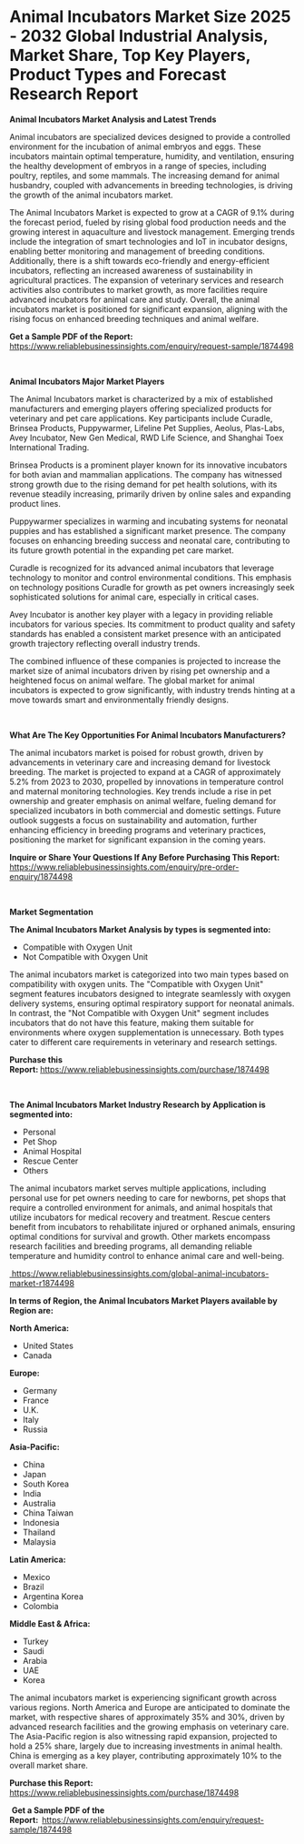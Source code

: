 <p><h1>Animal Incubators Market Size 2025 - 2032 Global Industrial Analysis, Market Share, Top Key Players, Product Types and Forecast Research Report</h1></p><p><strong>Animal Incubators Market Analysis and Latest Trends</strong></p>
<p><p>Animal incubators are specialized devices designed to provide a controlled environment for the incubation of animal embryos and eggs. These incubators maintain optimal temperature, humidity, and ventilation, ensuring the healthy development of embryos in a range of species, including poultry, reptiles, and some mammals. The increasing demand for animal husbandry, coupled with advancements in breeding technologies, is driving the growth of the animal incubators market.</p><p>The Animal Incubators Market is expected to grow at a CAGR of 9.1% during the forecast period, fueled by rising global food production needs and the growing interest in aquaculture and livestock management. Emerging trends include the integration of smart technologies and IoT in incubator designs, enabling better monitoring and management of breeding conditions. Additionally, there is a shift towards eco-friendly and energy-efficient incubators, reflecting an increased awareness of sustainability in agricultural practices. The expansion of veterinary services and research activities also contributes to market growth, as more facilities require advanced incubators for animal care and study. Overall, the animal incubators market is positioned for significant expansion, aligning with the rising focus on enhanced breeding techniques and animal welfare.</p></p>
<p><strong>Get a Sample PDF of the Report:&nbsp;</strong> <a href="https://www.reliablebusinessinsights.com/enquiry/request-sample/1874498?utm_campaign=3356&utm_medium=2&utm_source=Github&utm_content=ia&utm_term=13042025&utm_id=animal-incubators">https://www.reliablebusinessinsights.com/enquiry/request-sample/1874498</a></p>
<p>&nbsp;</p>
<p><strong>Animal Incubators Major Market Players</strong></p>
<p><p>The Animal Incubators market is characterized by a mix of established manufacturers and emerging players offering specialized products for veterinary and pet care applications. Key participants include Curadle, Brinsea Products, Puppywarmer, Lifeline Pet Supplies, Aeolus, Plas-Labs, Avey Incubator, New Gen Medical, RWD Life Science, and Shanghai Toex International Trading.</p><p>Brinsea Products is a prominent player known for its innovative incubators for both avian and mammalian applications. The company has witnessed strong growth due to the rising demand for pet health solutions, with its revenue steadily increasing, primarily driven by online sales and expanding product lines.</p><p>Puppywarmer specializes in warming and incubating systems for neonatal puppies and has established a significant market presence. The company focuses on enhancing breeding success and neonatal care, contributing to its future growth potential in the expanding pet care market.</p><p>Curadle is recognized for its advanced animal incubators that leverage technology to monitor and control environmental conditions. This emphasis on technology positions Curadle for growth as pet owners increasingly seek sophisticated solutions for animal care, especially in critical cases.</p><p>Avey Incubator is another key player with a legacy in providing reliable incubators for various species. Its commitment to product quality and safety standards has enabled a consistent market presence with an anticipated growth trajectory reflecting overall industry trends.</p><p>The combined influence of these companies is projected to increase the market size of animal incubators driven by rising pet ownership and a heightened focus on animal welfare. The global market for animal incubators is expected to grow significantly, with industry trends hinting at a move towards smart and environmentally friendly designs.</p></p>
<p>&nbsp;</p>
<p><strong>What Are The Key Opportunities For Animal Incubators Manufacturers?</strong></p>
<p><p>The animal incubators market is poised for robust growth, driven by advancements in veterinary care and increasing demand for livestock breeding. The market is projected to expand at a CAGR of approximately 5.2% from 2023 to 2030, propelled by innovations in temperature control and maternal monitoring technologies. Key trends include a rise in pet ownership and greater emphasis on animal welfare, fueling demand for specialized incubators in both commercial and domestic settings. Future outlook suggests a focus on sustainability and automation, further enhancing efficiency in breeding programs and veterinary practices, positioning the market for significant expansion in the coming years.</p></p>
<p><strong>Inquire or Share Your Questions If Any Before Purchasing This Report:</strong> <a href="https://www.reliablebusinessinsights.com/enquiry/pre-order-enquiry/1874498?utm_campaign=3356&utm_medium=2&utm_source=Github&utm_content=ia&utm_term=13042025&utm_id=animal-incubators">https://www.reliablebusinessinsights.com/enquiry/pre-order-enquiry/1874498</a></p>
<p>&nbsp;</p>
<p><strong>Market Segmentation</strong></p>
<p><strong>The Animal Incubators Market Analysis by types is segmented into:</strong></p>
<p><ul><li>Compatible with Oxygen Unit</li><li>Not Compatible with Oxygen Unit</li></ul></p>
<p><p>The animal incubators market is categorized into two main types based on compatibility with oxygen units. The "Compatible with Oxygen Unit" segment features incubators designed to integrate seamlessly with oxygen delivery systems, ensuring optimal respiratory support for neonatal animals. In contrast, the "Not Compatible with Oxygen Unit" segment includes incubators that do not have this feature, making them suitable for environments where oxygen supplementation is unnecessary. Both types cater to different care requirements in veterinary and research settings.</p></p>
<p><strong>Purchase this Report:&nbsp;</strong><a href="https://www.reliablebusinessinsights.com/purchase/1874498?utm_campaign=3356&utm_medium=2&utm_source=Github&utm_content=ia&utm_term=13042025&utm_id=animal-incubators">https://www.reliablebusinessinsights.com/purchase/1874498</a></p>
<p>&nbsp;</p>
<p><strong>The Animal Incubators Market Industry Research by Application is segmented into:</strong></p>
<p><ul><li>Personal</li><li>Pet Shop</li><li>Animal Hospital</li><li>Rescue Center</li><li>Others</li></ul></p>
<p><p>The animal incubators market serves multiple applications, including personal use for pet owners needing to care for newborns, pet shops that require a controlled environment for animals, and animal hospitals that utilize incubators for medical recovery and treatment. Rescue centers benefit from incubators to rehabilitate injured or orphaned animals, ensuring optimal conditions for survival and growth. Other markets encompass research facilities and breeding programs, all demanding reliable temperature and humidity control to enhance animal care and well-being.</p></p>
<p><a href="https://www.reliablebusinessinsights.com/global-animal-incubators-market-r1874498?utm_campaign=3356&utm_medium=2&utm_source=Github&utm_content=ia&utm_term=13042025&utm_id=animal-incubators">&nbsp;https://www.reliablebusinessinsights.com/global-animal-incubators-market-r1874498</a></p>
<p><strong>In terms of Region, the Animal Incubators Market Players available by Region are:</strong></p>
<p>
    <p> <strong> North America: </strong>
        <ul>
            <li>United States</li>
            <li>Canada</li>
        </ul>
        </p> 
    <p> <strong> Europe: </strong>
        <ul>
            <li>Germany</li>
            <li>France</li>
            <li>U.K.</li>
            <li>Italy</li>
            <li>Russia</li>
        </ul>
        </p> 
    <p> <strong> Asia-Pacific: </strong>
        <ul>
            <li>China</li>
            <li>Japan</li>
            <li>South Korea</li>
            <li>India</li>
            <li>Australia</li>
            <li>China Taiwan</li>
            <li>Indonesia</li>
            <li>Thailand</li>
            <li>Malaysia</li>
        </ul>
        </p> 
    <p> <strong> Latin America: </strong>
        <ul>
            <li>Mexico</li>
            <li>Brazil</li>
            <li>Argentina Korea</li>
            <li>Colombia</li>
        </ul>
        </p> 
    <p> <strong> Middle East & Africa: </strong>
        <ul>
            <li>Turkey</li>
            <li>Saudi</li>
            <li>Arabia</li>
            <li>UAE</li>
            <li>Korea</li>
        </ul>
    </p>
    </p>
<p><p>The animal incubators market is experiencing significant growth across various regions. North America and Europe are anticipated to dominate the market, with respective shares of approximately 35% and 30%, driven by advanced research facilities and the growing emphasis on veterinary care. The Asia-Pacific region is also witnessing rapid expansion, projected to hold a 25% share, largely due to increasing investments in animal health. China is emerging as a key player, contributing approximately 10% to the overall market share.</p></p>
<p><strong>Purchase this Report: </strong><a href="https://www.reliablebusinessinsights.com/purchase/1874498?utm_campaign=3356&utm_medium=2&utm_source=Github&utm_content=ia&utm_term=13042025&utm_id=animal-incubators">https://www.reliablebusinessinsights.com/purchase/1874498</a></p>
<p>&nbsp;<strong>Get a Sample PDF of the Report:&nbsp;&nbsp;</strong><a href="https://www.reliablebusinessinsights.com/enquiry/request-sample/1874498?utm_campaign=3356&utm_medium=2&utm_source=Github&utm_content=ia&utm_term=13042025&utm_id=animal-incubators">https://www.reliablebusinessinsights.com/enquiry/request-sample/1874498</a></p>
<p><strong></strong></p>
<p><p></p><p></p><p></p></p>